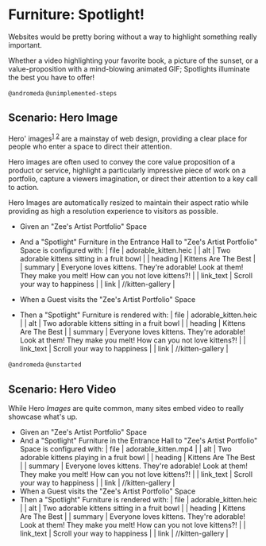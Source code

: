 # Furniture: Spotlight!

Websites would be pretty boring without a way to highlight something really important.

Whether a video highlighting your favorite book, a picture of the sunset, or a value-proposition
with a mind-blowing animated GIF; Spotlights illuminate the best you have to offer!

`@andromeda` `@unimplemented-steps`
## Scenario: Hero Image

Hero' images<sup>[1] [2]</sup> are a mainstay of web design, providing a clear place for people who enter a space to direct their attention.

Hero images are often used to convey the core value proposition of a product or service, highlight a particularly impressive piece of work on a portfolio, capture a viewers imagination, or direct their attention to a key call to action.

Hero Images are automatically resized to maintain their aspect ratio while providing as high a resolution experience to visitors as possible.

- Given an "Zee's Artist Portfolio" Space
- And a "Spotlight" Furniture in the Entrance Hall to "Zee's Artist Portfolio" Space is configured with:
  | file | adorable_kitten.heic |
  | alt | Two adorable kittens sitting in a fruit bowl |
  | heading | Kittens Are The Best |
  | summary | Everyone loves kittens. They're adorable! Look at them! They make you melt! How can you not love kittens?! |
  | link_text | Scroll your way to happiness |
  | link | //kitten-gallery |

- When a Guest visits the "Zee's Artist Portfolio" Space
- Then a "Spotlight" Furniture is rendered with:
  | file | adorable_kitten.heic |
  | alt | Two adorable kittens sitting in a fruit bowl |
  | heading | Kittens Are The Best |
  | summary | Everyone loves kittens. They're adorable! Look at them! They make you melt! How can you not love kittens?! |
  | link_text | Scroll your way to happiness |
  | link | //kitten-gallery |

[1]: https://design4users.com/hero-images-in-web-design/
[2]: https://elementor.com/blog/hero-image/

`@andromeda` `@unstarted`

## Scenario: Hero Video

While Hero _Images_ are quite common, many sites embed video to really showcase what's up.

- Given an "Zee's Artist Portfolio" Space
- And a "Spotlight" Furniture in the Entrance Hall to "Zee's Artist Portfolio" Space is configured with:
  | file | adorable_kitten.mp4 |
  | alt | Two adorable kittens playing in a fruit bowl |
  | heading | Kittens Are The Best |
  | summary | Everyone loves kittens. They're adorable! Look at them! They make you melt! How can you not love kittens?! |
  | link_text | Scroll your way to happiness |
  | link | //kitten-gallery |
- When a Guest visits the "Zee's Artist Portfolio" Space
- Then a "Spotlight" Furniture is rendered with:
  | file | adorable_kitten.heic |
  | alt | Two adorable kittens sitting in a fruit bowl |
  | heading | Kittens Are The Best |
  | summary | Everyone loves kittens. They're adorable! Look at them! They make you melt! How can you not love kittens?! |
  | link_text | Scroll your way to happiness |
  | link | //kitten-gallery |
